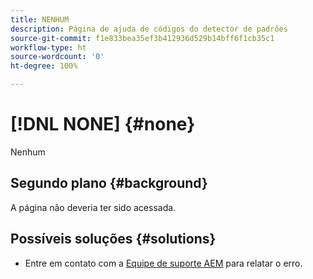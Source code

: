 ```yaml
---
title: NENHUM
description: Página de ajuda de códigos do detector de padrões
source-git-commit: f1e833bea35ef3b412936d529b14bff6f1cb35c1
workflow-type: ht
source-wordcount: '0'
ht-degree: 100%

---
```



# [!DNL NONE] {#none}

Nenhum

## Segundo plano {#background}

A página não deveria ter sido acessada.

## Possíveis soluções {#solutions}

* Entre em contato com a [Equipe de suporte AEM](https://helpx.adobe.com/br/enterprise/using/support-for-experience-cloud.html) para relatar o erro.
